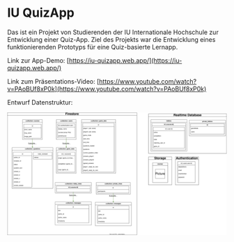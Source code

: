 # IU QuizApp

Das ist ein Projekt von Studierenden der IU Internationale Hochschule zur Entwicklung einer Quiz-App. Ziel des Projekts war die Entwicklung eines funktionierenden Prototyps für eine Quiz-basierte Lernapp.

Link zur App-Demo:
[https://iu-quizapp.web.app/](https://iu-quizapp.web.app/)

Link zum Präsentations-Video:
[https://www.youtube.com/watch?v=PAoBUf8xP0k](https://www.youtube.com/watch?v=PAoBUf8xP0k)

Entwurf Datenstruktur:

![Entwurf Datenstruktur als Bild](Docs/data_model.drawio.svg)
